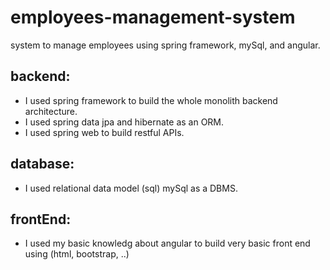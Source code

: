 # employees-management-system
system to manage employees using spring framework, mySql, and angular.
## backend:
- I used spring framework to build the whole monolith backend architecture.
- I used spring data jpa and hibernate as an ORM.
- I used spring web to build restful APIs.
## database:
- I used relational data model (sql) mySql as a DBMS.
## frontEnd:
- I used my basic knowledg about angular to build very basic front end using (html, bootstrap, ..)

